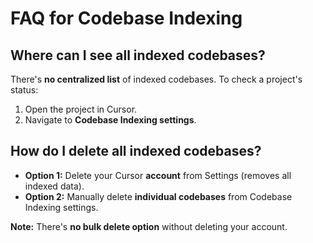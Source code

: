 # FAQ for Codebase Indexing

## Where can I see all indexed codebases?

There's **no centralized list** of indexed codebases. To check a project's status:
1. Open the project in Cursor.
2. Navigate to **Codebase Indexing settings**.

## How do I delete all indexed codebases?

- **Option 1:** Delete your Cursor **account** from Settings (removes all indexed data).
- **Option 2:** Manually delete **individual codebases** from Codebase Indexing settings.

**Note:** There's **no bulk delete option** without deleting your account. 